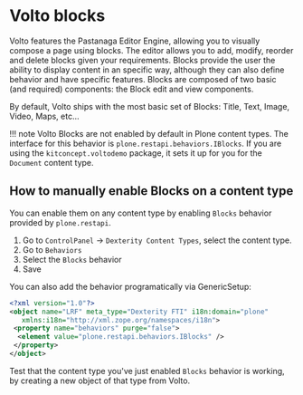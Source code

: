 # Volto blocks

Volto features the Pastanaga Editor Engine, allowing you to visually compose a page using blocks.
The editor allows you to add, modify, reorder and delete blocks given your requirements.
Blocks provide the user the ability to display content in an specific way, although they can also define behavior and have specific features.
Blocks are composed of two basic (and required) components: the Block edit and view components.

By default, Volto ships with the most basic set of Blocks: Title, Text, Image, Video, Maps, etc...

!!! note
    Volto Blocks are not enabled by default in Plone content types.
    The interface for this behavior is `plone.restapi.behaviors.IBlocks`.
    If you are using the `kitconcept.voltodemo` package, it sets it up for you for the `Document` content type.

## How to manually enable Blocks on a content type

You can enable them on any content type by enabling `Blocks` behavior provided by `plone.restapi`.

1. Go to `ControlPanel` -> `Dexterity Content Types`, select the content type.
2. Go to `Behaviors`
3. Select the `Blocks` behavior
4. Save

You can also add the behavior programatically via GenericSetup:

```xml
<?xml version="1.0"?>
<object name="LRF" meta_type="Dexterity FTI" i18n:domain="plone"
   xmlns:i18n="http://xml.zope.org/namespaces/i18n">
 <property name="behaviors" purge="false">
  <element value="plone.restapi.behaviors.IBlocks" />
 </property>
</object>
```

Test that the content type you've just enabled `Blocks` behavior is working, by creating a new object of that type from Volto.
